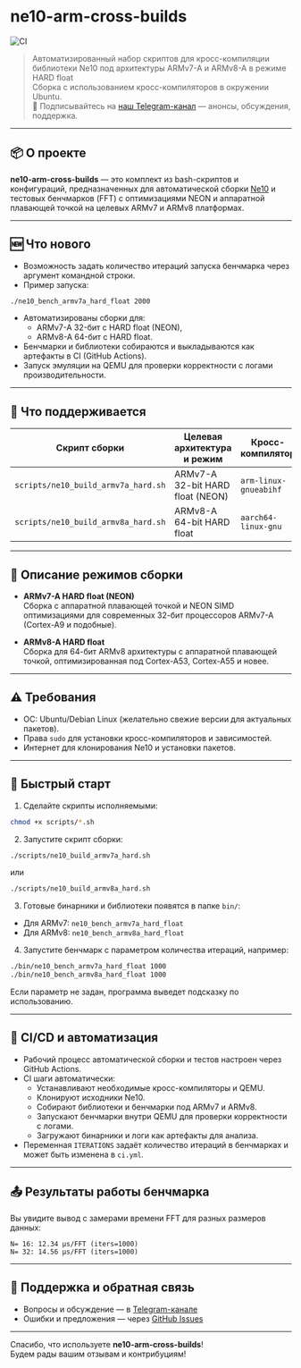 # ne10-arm-cross-builds

![CI](https://github.com/plisius/ne10-arm-cross-builds/actions/workflows/ci.yml/badge.svg)


> Автоматизированный набор скриптов для кросс-компиляции библиотеки Ne10 под архитектуры ARMv7-A и ARMv8-A в режиме HARD float  
> Сборка с использованием кросс-компиляторов в окружении Ubuntu.  
> 📲 Подписывайтесь на [наш Telegram-канал](https://t.me/dsp_labs) — анонсы, обсуждения, поддержка.

---

## 📦 О проекте

**ne10-arm-cross-builds** — это комплект из bash-скриптов и конфигураций, предназначенных для автоматической сборки [Ne10](https://github.com/projectNe10/Ne10) и тестовых бенчмарков (FFT) с оптимизациями NEON и аппаратной плавающей точкой на целевых ARMv7 и ARMv8 платформах.

---

## 🆕 Что нового

- Возможность задать количество итераций запуска бенчмарка через аргумент командной строки.
- Пример запуска:
```bash
./ne10_bench_armv7a_hard_float 2000
```
- Автоматизированы сборки для:
  - ARMv7-A 32-бит с HARD float (NEON),
  - ARMv8-A 64-бит с HARD float.
- Бенчмарки и библиотеки собираются и выкладываются как артефакты в CI (GitHub Actions).
- Запуск эмуляции на QEMU для проверки корректности с логами производительности.

---

## 🧠 Что поддерживается

| Скрипт сборки                   | Целевая архитектура и режим                   | Кросс-компилятор                       |
|---------------------------------|----------------------------------------------|--------------------------------------|
| `scripts/ne10_build_armv7a_hard.sh` | ARMv7-A 32-bit HARD float (NEON)             | `arm-linux-gnueabihf`                 |
| `scripts/ne10_build_armv8a_hard.sh` | ARMv8-A 64-bit HARD float                     | `aarch64-linux-gnu`                   |

---

## 🔨 Описание режимов сборки

- **ARMv7-A HARD float (NEON)**  
  Сборка с аппаратной плавающей точкой и NEON SIMD оптимизациями для современных 32-бит процессоров ARMv7-A (Cortex-A9 и подобные).

- **ARMv8-A HARD float**  
  Сборка для 64-бит ARMv8 архитектуры с аппаратной плавающей точкой, оптимизированная под Cortex-A53, Cortex-A55 и новее.

---

## ⚠️ Требования

- ОС: Ubuntu/Debian Linux (желательно свежие версии для актуальных пакетов).
- Права `sudo` для установки кросс-компиляторов и зависимостей.
- Интернет для клонирования Ne10 и установки пакетов.
---

## 🚀 Быстрый старт

1. Сделайте скрипты исполняемыми:  
```bash
chmod +x scripts/*.sh
```
2. Запустите скрипт сборки:
```bash
./scripts/ne10_build_armv7a_hard.sh
```
или
```bash
./scripts/ne10_build_armv8a_hard.sh
```

3. Готовые бинарники и библиотеки появятся в папке `bin/`:

- Для ARMv7: `ne10_bench_armv7a_hard_float`
- Для ARMv8: `ne10_bench_armv8a_hard_float`

4. Запустите бенчмарк с параметром количества итераций, например:
```bash
./bin/ne10_bench_armv7a_hard_float 1000
./bin/ne10_bench_armv8a_hard_float 1000
```


Если параметр не задан, программа выведет подсказку по использованию.

---

## 🔄 CI/CD и автоматизация

- Рабочий процесс автоматической сборки и тестов настроен через GitHub Actions.
- CI шаги автоматически:
  - Устанавливают необходимые кросс-компиляторы и QEMU.
  - Клонируют исходники Ne10.
  - Собирают библиотеки и бенчмарки под ARMv7 и ARMv8.
  - Запускают бенчмарки внутри QEMU для проверки корректности с логами.
  - Загружают бинарники и логи как артефакты для анализа.
- Переменная `ITERATIONS` задаёт количество итераций в бенчмарках и может быть изменена в `ci.yml`.

---

## 📤 Результаты работы бенчмарка

Вы увидите вывод с замерами времени FFT для разных размеров данных:
```
N= 16: 12.34 µs/FFT (iters=1000)
N= 32: 14.56 µs/FFT (iters=1000)
```


---

## 📝 Поддержка и обратная связь

- Вопросы и обсуждение — в [Telegram-канале](https://t.me/dsp_labs)
- Ошибки и предложения — через [GitHub Issues](https://github.com/plisius/ne10-arm-cross-builds/issues)

---

Спасибо, что используете **ne10-arm-cross-builds**!  
Будем рады вашим отзывам и контрибуциям!
